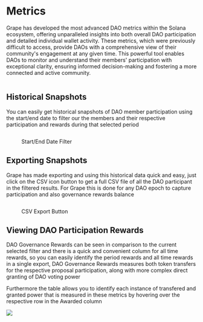 # Metrics

Grape has developed the most advanced DAO metrics within the Solana ecosystem, offering unparalleled insights into both overall DAO participation and detailed individual wallet activity. These metrics, which were previously difficult to access, provide DAOs with a comprehensive view of their community's engagement at any given time. This powerful tool enables DAOs to monitor and understand their members' participation with exceptional clarity, ensuring informed decision-making and fostering a more connected and active community.

<figure><img src="../../.gitbook/assets/Screenshot 2024-06-18 at 1.33.16 PM.png" alt=""><figcaption></figcaption></figure>

## Historical Snapshots

You can easily get historical snapshots of DAO member participation using the start/end date to filter our the members and their respective participation and rewards during that selected period

<figure><img src="../../.gitbook/assets/Screenshot 2024-08-16 at 10.02.36 PM.png" alt=""><figcaption><p>Start/End Date Filter</p></figcaption></figure>

## Exporting Snapshots

Grape has made exporting and using this historical data quick and easy, just click on the CSV icon button to get a full CSV file of all the DAO participant in the filtered results. For Grape this is done for any DAO epoch to capture participation and also governance rewards balance&#x20;

<figure><img src="../../.gitbook/assets/Screenshot 2024-08-16 at 10.03.09 PM.png" alt=""><figcaption><p>CSV Export Button</p></figcaption></figure>

## Viewing DAO Participation Rewards

DAO Governance Rewards can be seen in comparison to the current selected filter and there is a quick and convenient column for all time rewards, so you can easily identify the period rewards and all time rewards in a single export, DAO Governance Rewards measures both token transfers for the respective proposal participation, along with more complex direct granting of DAO voting power

Furthermore the table allows you to identify each instance of transfered and granted power that is measured in these metrics by hovering over the respective row in the Awarded column &#x20;

![](<../../.gitbook/assets/Screenshot 2024-08-16 at 10.06.11 PM.png>)&#x20;
